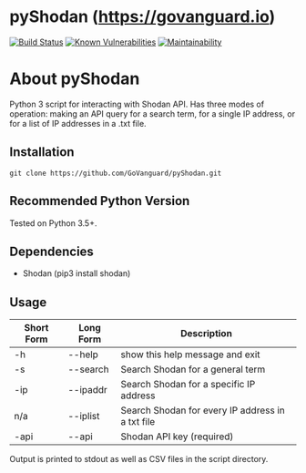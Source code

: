 pyShodan (https://govanguard.io)
==
[![Build Status](https://travis-ci.com/GoVanguard/pyShodan.svg?branch=master)](https://travis-ci.com/GoVanguard/pyShodan)
[![Known Vulnerabilities](https://snyk.io/test/github/GoVanguard/pyShodan/badge.svg?targetFile=requirements.txt)](https://snyk.io/test/github/GoVanguard/pyShodan?targetFile=requirements.txt)
[![Maintainability](https://api.codeclimate.com/v1/badges/6b69cfa99c674d04e7a9/maintainability)](https://codeclimate.com/github/GoVanguard/pyShodan/maintainability)

# About pyShodan
Python 3 script for interacting with Shodan API. Has three modes of operation: making an API query for a search term, for a single IP address, or for a list of IP addresses in a .txt file.

## Installation
```
git clone https://github.com/GoVanguard/pyShodan.git
```

## Recommended Python Version
Tested on Python 3.5+.

## Dependencies
* Shodan (pip3 install shodan)

## Usage
Short Form        | Long Form      | Description
----------------- | -------------- |-------------
-h                | --help         | show this help message and exit
-s                | --search       | Search Shodan for a general term
-ip               | --ipaddr       | Search Shodan for a specific IP address
n/a               | --iplist       | Search Shodan for every IP address in a txt file
-api              | --api          | Shodan API key (required)

Output is printed to stdout as well as CSV files in the script directory.
